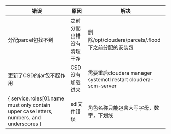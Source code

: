 错误| 原因| 解决
-|-|-
分配parcel包找不到| 之前分配出错没有清理干净| 删除/opt/cloudera/parcels/.flood 下之前分配的安装包
更新了CSD的jar包不起作用| CSD没有加载进来<br>| 需要重启cloudera manager systemctl restart cloudera-scm-server
{ service.roles[0].name must only contain upper case letters, numbers, and underscores }|sdl文件错误| 角色名称只能包含大写字母，数字，下划线